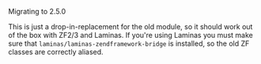 Migrating to 2.5.0

This is just a drop-in-replacement for the old module,
so it should work out of the box with ZF2/3 and Laminas.
If you're using Laminas you must make sure that
`laminas/laminas-zendframework-bridge` is installed, so the old ZF classes are
correctly aliased.
